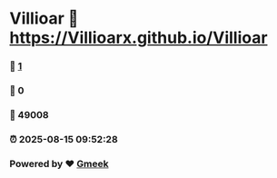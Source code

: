 # Villioar :link: https://Villioarx.github.io/Villioar 
### :page_facing_up: [1](https://Villioarx.github.io/Villioar/tag.html) 
### :speech_balloon: 0 
### :hibiscus: 49008 
### :alarm_clock: 2025-08-15 09:52:28 
### Powered by :heart: [Gmeek](https://github.com/Meekdai/Gmeek)
